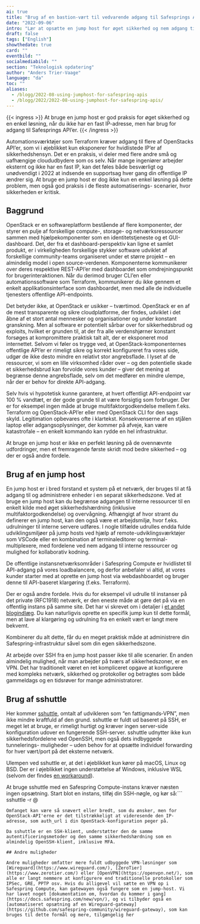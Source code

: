 ```yaml
---
ai: true
title: "Brug af en bastion-vært til vedvarende adgang til Safesprings API'er"
date: "2022-09-06"
intro: "Lær at opsætte en jump host for øget sikkerhed og nem adgang til Safesprings API'er, når du er på farten."
draft: false
tags: ["English"]
showthedate: true
card: ""
eventbild: ""
socialmediabild: ""
section: "Teknologisk opdatering"
author: "Anders Trier-Vaage"
language: "da"
toc: ""
aliases:
  - /blogg/2022-08-using-jumphost-for-safespring-apis
  - /blogg/2022/2022-08-using-jumphost-for-safespring-apis/
---
```

{{< ingress >}}
At bruge en jump host er god praksis for øget sikkerhed og en enkel løsning, når du ikke har en fast IP-adresse, men har brug for adgang til Safesprings API’er.
{{< /ingress >}}

Automationsværktøjer som Terraform kræver adgang til flere af OpenStacks API’er,
som vi i øjeblikket kun eksponerer for hvidlistede IP’er af sikkerhedshensyn.
Det er en praksis, vi deler med flere andre små og uafhængige cloududbydere som
os selv. Når mange ingeniører arbejder eksternt og ikke har en fast IP, kan det
føles både besværligt og unødvendigt i 2022 at indsende en supportsag hver gang
din offentlige IP ændrer sig. At bruge en jump host er dog ikke kun en enkel
løsning på dette problem, men også god praksis i de fleste automatiserings-
scenarier, hvor sikkerheden er kritisk.

## Baggrund

OpenStack er en softwareplatform bestående af flere komponenter, der styrer en
pulje af forskellige compute-, storage- og netværksressourcer sammen med
hjælpekomponenter som en identitetstjeneste og et GUI-dashboard. Det, der fra et
dashboard-perspektiv kan ligne et samlet produkt, er i virkeligheden forskellige
stykker software udviklet af forskellige community-teams organiseret under et
større projekt – en almindelig model i open source-verdenen. Komponenterne
kommunikerer over deres respektive REST-API’er med dashboardet som omdrejningspunkt
for brugerinteraktionen. Når du derimod bruger CLI’en eller
automationssoftware som Terraform, kommunikerer du ikke gennem et enkelt
applikationsinterface som dashboardet, men med alle de individuelle tjenesters
offentlige API-endpoints.

Det betyder ikke, at OpenStack er usikker – tværtimod. OpenStack er en af de
mest transparente og sikre cloudplatforme, der findes, udviklet i det åbne af et
stort antal mennesker og organisationer og under konstant granskning. Men al
software er potentielt sårbar over for sikkerhedsbrud og exploits, hvilket er
grunden til, at der fra alle verdenshjørner konstant forsøges at kompromittere
praktisk talt alt, der er eksponeret mod internettet. Selvom vi føler os trygge
ved, at OpenStack-komponenternes offentlige API’er er rimeligt sikre og korrekt
konfigureret fra vores side, udgør de ikke desto mindre en relativt stor
angrebsflade. I lyset af de ressourcer, vi som en lille virksomhed råder over –
og den potentielle skade et sikkerhedsbrud kan forvolde vores kunder – giver det
mening at begrænse denne angrebsflade, selv om det medfører en mindre
ulempe, når der er behov for direkte API-adgang.

Selv hvis vi hypotetisk kunne garantere, at hvert offentligt API-endpoint var
100 % vandtæt, er der gode grunde til at være forsigtig som forbruger. Der er
for eksempel ingen måde at bruge multifaktorgodkendelse mellem f.eks. Terraform
og OpenStack-API’er eller med OpenStack CLI for den sags skyld. Legitimation
opbevares ofte i klartekst. Konsekvenserne af en stjålen laptop eller
adgangsoplysninger, der kommer på afveje, kan være katastrofale – en enkelt
kommando kan rydde en hel infrastruktur.

At bruge en jump host er ikke en perfekt løsning på de ovennævnte udfordringer,
men et fremragende første skridt mod bedre sikkerhed – og der er også andre
fordele.

## Brug af en jump host

En jump host er i bred forstand et system på et netværk, der bruges til at få
adgang til og administrere enheder i en separat sikkerhedszone. Ved at bruge en
jump host kan du begrænse adgangen til interne ressourcer til en enkelt kilde
med øget sikkerhedshærdning (inklusive multifaktorgodkendelse) og overvågning.
Afhængigt af hvor stramt du definerer en jump host, kan den også være et
arbejdsmiljø, hvor f.eks. udrulninger til interne servere udføres. I nogle
tilfælde udrulles endda fulde udviklingsmiljøer på jump hosts ved hjælp af
remote-udviklingsværktøjer som VSCode eller en kombination af
terminaleditorer og terminal-multiplexere, med fordelene ved nem adgang til
interne ressourcer og mulighed for kollaborativ kodning.

De offentlige instansnetværksområder i Safespring Compute er hvidlistet til
API-adgang på vores loadbalancere, og derfor anbefaler vi altid, at vores
kunder starter med at oprette en jump host via webdashboardet og bruger denne
til API-baseret klargøring (f.eks. Terraform).

Der er også andre fordele. Hvis du for eksempel vil udrulle til instanser på det
private (RFC1918) netværk, er den eneste måde at gøre det på via en offentlig
instans på samme site. Det har vi skrevet om i detaljer i
[et andet blogindlæg](/blogg/2022-03-network/).
Du kan naturligvis oprette en specifik jump kun til dette formål, men at lave al
klargøring og udrulning fra en enkelt vært er langt mere bekvemt.

Kombinerer du alt dette, får du en meget praktisk måde at administrere din
Safespring-infrastruktur såvel som din egen sikkerhedszone.

At arbejde over SSH fra en jump host passer ikke til alle scenarier. En anden
almindelig mulighed, når man arbejder på tværs af sikkerhedszoner, er en VPN.
Det har traditionelt været en ret kompliceret opgave at konfigurere med kompleks
netværk, sikkerhed og protokoller og betragtes som både gammeldags og en
tidsrøver for mange administratorer.

## Brug af sshuttle

Her kommer [sshuttle](https://github.com/sshuttle), omtalt af udvikleren som
“en fattigmands‑VPN”, men ikke mindre kraftfuld af den grund. sshuttle er fuldt
ud baseret på SSH, er meget let at bruge, er rimeligt hurtigt og kræver ingen
server-side konfiguration udover en fungerende SSH-server. sshuttle udnytter
ikke kun sikkerhedsfordelene ved OpenSSH, men også dets indbyggede tunnelerings-
muligheder – uden behov for at opsætte individuel forwarding for hver
vært/port på det eksterne netværk.

Ulempen ved sshuttle er, at det i øjeblikket kun kører på macOS, Linux og BSD.
Der er i øjeblikket ingen understøttelse af Windows, inklusive WSL (selvom der
findes [en workaround](https://sshuttle.readthedocs.io/en/stable/windows.html)).

At bruge sshuttle med en Safespring Compute-instans kræver næsten ingen
opsætning. Start blot en instans, tilføj din SSH-nøgle, og kør så:```
sshuttle -r <username>@<instance ip> <range you want to forward>
```
Omfanget kan være så snævert eller bredt, som du ønsker, men for OpenStack-API'erne er det tilstrækkeligt at videresende den IP-adresse, som auth_url i din OpenStack-konfiguration peger på.

Da sshuttle er en SSH-klient, understøtter den de samme autentificeringsmetoder og den samme sikkerhedshærdning som en almindelig OpenSSH-klient, inklusive MFA.

## Andre muligheder

Andre muligheder omfatter mere fuldt udbyggede VPN-løsninger som [Wireguard](https://www.wireguard.com/), [ZeroTier](https://www.zerotier.com/) eller [OpenVPN](https://openvpn.net/), som alle er langt nemmere at konfigurere end traditionelle protokoller som IPSec, GRE, PPTP osv. Hvis du alligevel vil sætte en VPN op i Safespring Compute, kan gatewayen også fungere som en jump-host. Vi har lavet noget [dokumentation om, hvordan du kommer i gang](https://docs.safespring.com/new/vpn/), og vi tilbyder også en [automatiseret opsætning af en Wireguard-gateway](https://github.com/safespring-community/wireguard-gateway), som kan bruges til dette formål og mere, tilgængelig her